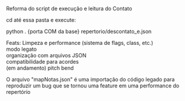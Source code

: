 Reforma do script de execução e leitura do Contato

cd até essa pasta e execute:

python . {porta COM da base} repertorio/descontato_e.json

Feats:  Limpeza e performance (sistema de flags, class, etc.)  
        modo legato  
        organização com arquivos JSON  
        compatibilidade para acordes  
        (em andamento) pitch bend  

O arquivo "mapNotas.json" é uma importação do código legado para reproduzir um bug que se tornou uma feature em uma performance do repertório
        